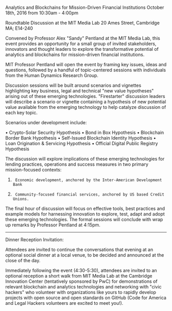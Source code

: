 Analytics and Blockchains for Mission-Driven Financial Institutions
October 18th, 2016 from 10:30am - 4:00pm
 
Roundtable Discussion at the MIT Media Lab
20 Ames Street, Cambridge MA; E14-240
 
Convened by Professor Alex "Sandy" Pentland at the MIT Media Lab, this event provides an opportunity for a small group of invited stakeholders, innovators and thought leaders to explore the transformative potential of analytics and blockchains for mission-driven financial institutions. 
 
MIT Professor Pentland will open the event by framing key issues, ideas and questions, followed by a handful of topic-centered sessions with individuals from the Human Dynamics Research Group.
 
Discussion sessions will be built around scenarios and vignettes highlighting key business, legal and technical "new value hypotheses" arising out of these emerging technologies. "Firestarter" discussion leaders will describe a scenario or vignette containing a hypothesis of new potential value available from the emerging technology to help catalyze discussion of each key topic.  
 
Scenarios under development include: 
 
•       Crypto-Solar Security Hypothesis
•       Bond in Box Hypothesis
•       Blockchain Border Bank Hypothesis
•       Self-Issued Blockchain Identity Hypothesis
•       Loan Origination & Servicing Hypothesis
•       Official Digital Public Registry Hypothesis
 
The discussion will explore implications of these emerging technologies for lending practices, operations and success measures in two primary mission-focused contexts: 
 
1)      Economic development, anchored by the Inter-American Development Bank
2)      Community-focused financial services, anchored by US based Credit Unions.  
 
The final hour of discussion will focus on effective tools, best practices and example models for harnessing innovation to explore, test, adapt and adopt these emerging technologies. The formal sessions will conclude with wrap up remarks by Professor Pentland at 4:15pm. 

---------------------------------
Dinner Reception Invitation: 
 
Attendees are invited to continue the conversations that evening at an optional social dinner at a local venue, to be decided and announced at the close of the day. 
 
Immediately following the event (4:30-5:30), attendees are invited to an optional reception a short walk from MIT Media Lab at the Cambridge Innovation Center (tentatively sponsored by PwC) for demonstrations of relevant blockchain and analytics technologies and networking with "civic hackers" who volunteer with organizations like yours to rapidly develop projects with open source and open standards on GitHub (Code for America and Legal Hackers volunteers are excited to meet you!).
